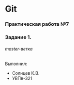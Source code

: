 # Git
### Практическая работа №7
### Задание 1.
###### master-ветка
Выполнил:
* Солнцев К.В.
* УВПв-321
